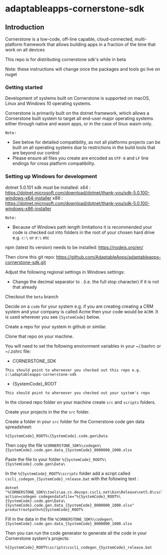 # adaptableapps-cornerstone-sdk

## Introduction

Cornerstone is a low-code, off-line capable, cloud-connected, multi-platform framework that allows building apps in a fraction of the time that work on all devices

This repo is for distributing cornerstone sdk's while in beta

Note: these instructions will change once the packages and tools go live on nuget

### Getting started

Development of systems built on Cornerstone is supported on macOS, Linux and Windows 10 operating systems.

Cornerstone is primarily built on the dotnet framework, which allows a Cornerstone built system to target all end-user major operating systems either through native and wasm apps, or in the case of linux wasm only.

`Note:`

- See below for detailed compatibility, as not all platforms projects can be built on all operating systems due to restrictions in the build tools that are beyond our control
- Please ensure all files you create are encoded as `UTF-8` and `LF` line endings for cross platform compatibility.

### Setting up Windows for development

dotnet 5.0.101 sdk must be installed:
x64 : https://dotnet.microsoft.com/download/dotnet/thank-you/sdk-5.0.100-windows-x64-installer
x86 : https://dotnet.microsoft.com/download/dotnet/thank-you/sdk-5.0.100-windows-x86-installer

`Note:`

- Because of Windows path length limitations it is recommended your code is checked out into folders in the root of your chosen hard drive e.g. `c:\` or `d:\` etc

npm (latest lts version) needs to be installed:
https://nodejs.org/en/

Then clone this git repo:
https://github.com/AdaptableApps/adaptableapps-cornerstone-sdk.git

Adjust the following regional settings in Windows settings:

- Change the decimal separator to . (i.e. the full stop character) if it is not that already

Checkout the `beta` branch

Decide on a `code` for your system e.g. if you are creating creating a CRM system and your company is called Acme then your code would be `ACRM`. It is used wherever you see `{SystemCode}` below.

Create a repo for your system in github or similar.

Clone that repo on your machine.

You will need to set the following environment variables in your ~/.bashrc or ~/.zshrc file:

- CORNERSTONE_SDK

```
This should point to whereever you checked out this repo e.g. c:\adaptableapps-cornerstone-sdk
```

- {SystemCode}\_ROOT

```
This should point to whereever you checked out your system's repo
```

In the cloned repo folder on your machine create `src` and `scripts` folders.

Create your projects in the the `src` folder.

Create a folder in your `src` folder for the Cornerstone code gen data spreadsheet:

```
%{SystemCode}_ROOT%\{SystemCode}.code.gen\Data
```

Then copy the file `%CORNERSTONE_SDK%\codegen\{SystemCode}.code.gen.data_{SystemCode}_0000000_1000.xlsx`

Paste the file to your folder `%{SystemCode}_ROOT%\{SystemCode}.code.gen\Data\`

In the `%{SystemCode}_ROOT%\scripts` folder add a script called `cscli_codegen_{SystemCode}_release.bat` with the following text :

```
dotnet "%CORNERSTONE_SDK%\tools\aa.cs.devops.cscli.net\bin\Release\net5.0\cscli.dll" action=codegen codegendatafile="%{SystemCode}_ROOT%\{SystemCode}.code.gen\Data\{SystemCode}.code.gen.data_{SystemCode}_0000000_1000.xlsx" productrootpath=%{SystemCode}_ROOT%
```

Fill in the data in the file `%CORNERSTONE_SDK%\codegen\{SystemCode}.code.gen.data_{SystemCode}_0000000_1000.xlsx`

Then you can run the code generator to generate all the code in your Cornerstone system's projects:

```
%{SystemCode}_ROOT%\scripts\cscli_codegen_{SystemCode}_release.bat
```

